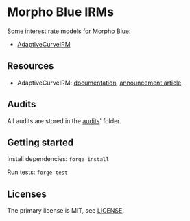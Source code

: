 # Morpho Blue IRMs

Some interest rate models for Morpho Blue:

- [AdaptiveCurveIRM](./src/AdaptiveCurveIrm.sol)

## Resources

- AdaptiveCurveIRM: [documentation](https://www.notion.so/morpho-labs/Morpho-Blue-Documentation-Hub-External-00ff8194791045deb522821be46abbdc?pvs=4#d8269074bfd649009f28625a9caa38ea), [announcement article](https://morpho.mirror.xyz/aaUjIF85aIi5RT6-pLhVWBzuiCpOb4BV03OYNts2BHQ).

## Audits

All audits are stored in the [audits](audits)' folder.

## Getting started

Install dependencies: `forge install`

Run tests: `forge test`

## Licenses

The primary license is MIT, see [LICENSE](LICENSE).
